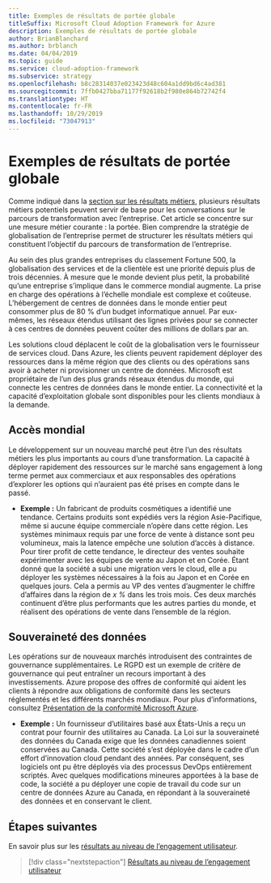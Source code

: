 ```yaml
---
title: Exemples de résultats de portée globale
titleSuffix: Microsoft Cloud Adoption Framework for Azure
description: Exemples de résultats de portée globale
author: BrianBlanchard
ms.author: brblanch
ms.date: 04/04/2019
ms.topic: guide
ms.service: cloud-adoption-framework
ms.subservice: strategy
ms.openlocfilehash: b8c28314037e023423d48c604a1dd9bd6c4ad381
ms.sourcegitcommit: 7ffb0427bba71177f92618b2f980e864b72742f4
ms.translationtype: HT
ms.contentlocale: fr-FR
ms.lasthandoff: 10/29/2019
ms.locfileid: "73047913"
---
```

# <a name="examples-of-global-reach-outcomes"></a>Exemples de résultats de portée globale

Comme indiqué dans la [section sur les résultats métiers](./index.md), plusieurs résultats métiers potentiels peuvent servir de base pour les conversations sur le parcours de transformation avec l’entreprise. Cet article se concentre sur une mesure métier courante : la portée. Bien comprendre la stratégie de globalisation de l’entreprise permet de structurer les résultats métiers qui constituent l’objectif du parcours de transformation de l’entreprise.

Au sein des plus grandes entreprises du classement Fortune 500, la globalisation des services et de la clientèle est une priorité depuis plus de trois décennies. À mesure que le monde devient plus petit, la probabilité qu’une entreprise s’implique dans le commerce mondial augmente. La prise en charge des opérations à l’échelle mondiale est complexe et coûteuse. L’hébergement de centres de données dans le monde entier peut consommer plus de 80 % d’un budget informatique annuel. Par eux-mêmes, les réseaux étendus utilisant des lignes privées pour se connecter à ces centres de données peuvent coûter des millions de dollars par an.

Les solutions cloud déplacent le coût de la globalisation vers le fournisseur de services cloud. Dans Azure, les clients peuvent rapidement déployer des ressources dans la même région que des clients ou des opérations sans avoir à acheter ni provisionner un centre de données. Microsoft est propriétaire de l’un des plus grands réseaux étendus du monde, qui connecte les centres de données dans le monde entier. La connectivité et la capacité d’exploitation globale sont disponibles pour les clients mondiaux à la demande.

## <a name="global-access"></a>Accès mondial

Le développement sur un nouveau marché peut être l’un des résultats métiers les plus importants au cours d’une transformation. La capacité à déployer rapidement des ressources sur le marché sans engagement à long terme permet aux commerciaux et aux responsables des opérations d’explorer les options qui n’auraient pas été prises en compte dans le passé.

- **Exemple :** Un fabricant de produits cosmétiques a identifié une tendance. Certains produits sont expédiés vers la région Asie-Pacifique, même si aucune équipe commerciale n’opère dans cette région. Les systèmes minimaux requis par une force de vente à distance sont peu volumineux, mais la latence empêche une solution d’accès à distance. Pour tirer profit de cette tendance, le directeur des ventes souhaite expérimenter avec les équipes de vente au Japon et en Corée. Étant donné que la société a subi une migration vers le cloud, elle a pu déployer les systèmes nécessaires à la fois au Japon et en Corée en quelques jours. Cela a permis au VP des ventes d’augmenter le chiffre d’affaires dans la région de _x %_ dans les trois mois. Ces deux marchés continuent d’être plus performants que les autres parties du monde, et réalisent des opérations de vente dans l’ensemble de la région.

## <a name="data-sovereignty"></a>Souveraineté des données

Les opérations sur de nouveaux marchés introduisent des contraintes de gouvernance supplémentaires. Le RGPD est un exemple de critère de gouvernance qui peut entraîner un recours important à des investissements. Azure propose des offres de conformité qui aident les clients à répondre aux obligations de conformité dans les secteurs réglementés et les différents marchés mondiaux. Pour plus d’informations, consultez [Présentation de la conformité Microsoft Azure](https://aka.ms/AzureCompliance).

- **Exemple :** Un fournisseur d’utilitaires basé aux États-Unis a reçu un contrat pour fournir des utilitaires au Canada. La Loi sur la souveraineté des données du Canada exige que les données canadiennes soient conservées au Canada. Cette société s’est déployée dans le cadre d’un effort d’innovation cloud pendant des années. Par conséquent, ses logiciels ont pu être déployés via des processus DevOps entièrement scriptés. Avec quelques modifications mineures apportées à la base de code, la société a pu déployer une copie de travail du code sur un centre de données Azure au Canada, en répondant à la souveraineté des données et en conservant le client.

## <a name="next-steps"></a>Étapes suivantes

En savoir plus sur les [résultats au niveau de l’engagement utilisateur](./engagement-outcomes.md).

> [!div class="nextstepaction"]
> [Résultats au niveau de l’engagement utilisateur](./engagement-outcomes.md)
